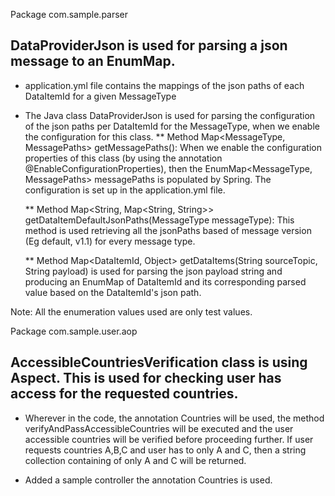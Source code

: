 Package com.sample.parser

## DataProviderJson is used for parsing a json message to an EnumMap.

* application.yml file contains the mappings of the json paths of each DataItemId for a given MessageType

* The Java class DataProviderJson is used for parsing the configuration of the json paths per DataItemId for the MessageType, when we enable the configuration for this class.
    **  Method Map<MessageType, MessagePaths> getMessagePaths():
        When we enable the configuration properties of this class (by using the annotation @EnableConfigurationProperties),
        then the EnumMap<MessageType, MessagePaths> messagePaths is populated by Spring. The configuration is set up in the application.yml file.

    **  Method Map<String, Map<String, String>> getDataItemDefaultJsonPaths(MessageType messageType):
        This method is used retrieving all the jsonPaths based of message version (Eg default, v1.1) for every message type.

    **  Method Map<DataItemId, Object> getDataItems(String sourceTopic, String payload) is used for parsing the json payload string and producing an EnumMap of DataItemId
        and its corresponding parsed value based on the DataItemId's json path.

Note: All the enumeration values used are only test values.


Package com.sample.user.aop

## AccessibleCountriesVerification class is using Aspect. This is used for checking user has access for the requested countries.

   *    Wherever in the code, the annotation Countries will be used, the method verifyAndPassAccessibleCountries will be executed and the user accessible countries
        will be verified before proceeding further. If user requests countries A,B,C and user has to only A and C, then a string collection containing of only A and C will
        be returned.

   *    Added a sample controller the annotation Countries is used. 



